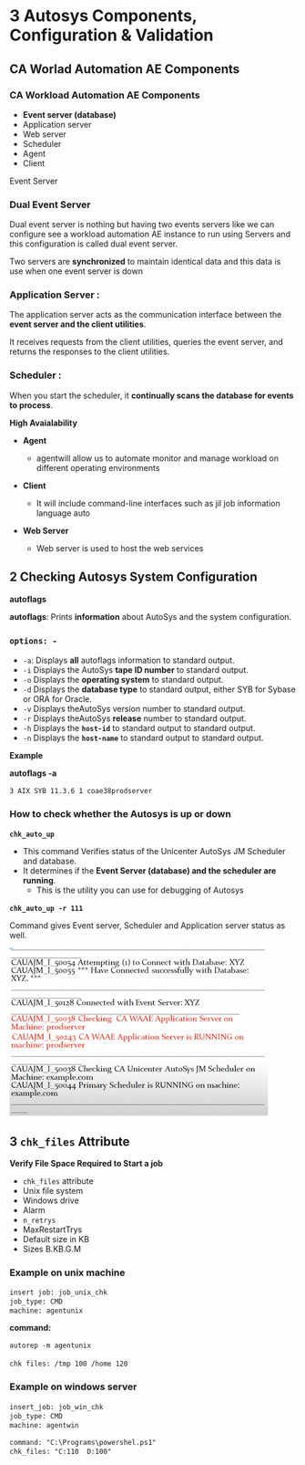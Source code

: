 # **3 Autosys Components, Configuration & Validation**

## **CA Worlad Automation AE Components**

### CA Workload Automation AE Components 

* **Event server (database)**
* Application server 
* Web server 
* Scheduler 
* Agent 
* Client 

Event Server 

### Dual Event Server 

Dual event server is nothing but having two events servers like we can configure see a workload automation AE instance to run using Servers and this configuration is called dual event server.

Two servers are **synchronized** to maintain identical data and this data is use when one event server is down 


### **Application Server** : 

The application server acts as the communication interface between the **event server and the client utilities**. 

It receives requests from the client utilities, queries the event server, and returns the responses to the client utilities. 


### **Scheduler** : 

When you start the scheduler, it **continually scans the database for events to process**. 

**High Avaialability**

* **Agent**
	* agentwill allow us to automate monitor and manage workload on different operating environments 

* **Client** 
	* It will include command-line interfaces such as jil job information language auto 
* **Web Server** 
	* 	Web server is used to host the web services

## **2 Checking Autosys System Configuration**

**autoflags** 

**autoflags**: Prints **information** about AutoSys and the system configuration. 

### `options: -`

* `-a`:  Displays **all** autoflags information to standard output. 
* `-i` Displays the AutoSys **tape ID number** to standard output. 
* `-o` Displays the **operating system** to standard output. 
* `-d` Displays the **database type** to standard output, either SYB for Sybase or ORA for Oracle. 
* `-v` Displays theAutoSys version number to standard output. 
* `-r` Displays theAutoSys **release** number to standard output. 
* `-h` Displays the **`host-id`** to standard output to standard output. 
* `-n` Displays the **`host-name`** to standard output to standard output. 

**Example**

**autoflags -a**


```
3 AIX SYB 11.3.6 1 coae38prodserver 
```

### **How to check whether the Autosys is up or down** 


**`chk_auto_up`**

* This command Verifies status of the Unicenter AutoSys JM Scheduler and database. 
* It determines if the **Event Server (database) and the scheduler are running**. 
	* This is the utility you can use for debugging of Autosys 




**`chk_auto_up -r 111`** 

Command gives Event server, Scheduler and Application server status as well. 

![Alt Image Text](../images/auto3_1.png "Body image")


## **3 `chk_files` Attribute**

**Verify File Space Required to Start a job**


* `chk_files` attribute
* Unix file system
* Windows drive
* Alarm
* `n_retrys`
* MaxRestartTrys
* Default size in KB
* Sizes B.KB.G.M


### **Example on unix machine**


```
insert job: job_unix_chk 
job_type: CMD
machine: agentunix
```

**command:** 

```
autorep -m agentunix

chk files: /tmp 100 /home 120
```

### **Example on windows server**

```
insert_job: job_win_chk 
job_type: CMD
machine: agentwin
```

```
command: "C:\Programs\powershel.ps1"
chk_files: "C:110  D:100"
```